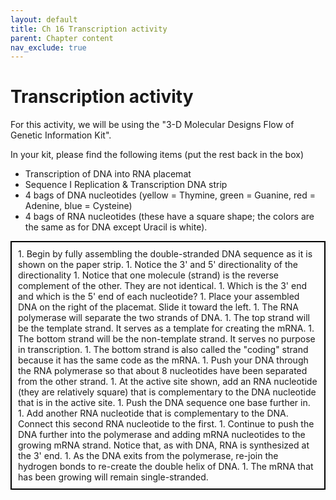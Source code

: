 ```yaml
---
layout: default
title: Ch 16 Transcription activity
parent: Chapter content
nav_exclude: true
---
```



# Transcription activity

For this activity, we will be using the "3-D Molecular Designs Flow of Genetic Information Kit".

In your kit, please find the following items (put the rest back in the box)
* Transcription of DNA into RNA placemat
* Sequence I Replication & Transcription DNA strip
* 4 bags of DNA nucleotides (yellow = Thymine, green = Guanine, red = Adenine, blue = Cysteine)
* 4 bags of RNA nucleotides (these have a square shape; the colors are the same as for DNA except Uracil is white).

<style>
.box {
  padding: 10px;
  border: 2px solid black;
  margin: 0;
}
</style>
<div class="box" markdown="1">
1. Begin by fully assembling the double-stranded DNA sequence as it is shown on the paper strip.
    1. Notice the 3' and 5' directionality of the directionality
    1. Notice that one molecule (strand) is the reverse complement of the other. They are not identical.
    1. Which is the 3' end and which is the 5' end of each nucleotide?
1. Place your assembled DNA on the right of the placemat. Slide it toward the left.
1. The RNA polymerase will separate the two strands of DNA.
    1. The top strand will be the template strand. It serves as a template for creating the mRNA.
    1. The bottom strand will be the non-template strand. It serves no purpose in transcription.
    1. The bottom strand is also called the "coding" strand because it has the same code as the mRNA.
1. Push your DNA through the RNA polymerase so that about 8 nucleotides have been separated from the other strand.
1. At the active site shown, add an RNA nucleotide (they are relatively square) that is complementary to the DNA nucleotide that is in the active site.
1. Push the DNA sequence one base further in.
1. Add another RNA nucleotide that is complementary to the DNA. Connect this second RNA nucleotide to the first.
1. Continue to push the DNA further into the polymerase and adding mRNA nucleotides to the growing mRNA strand. Notice that, as with DNA, RNA is synthesized at the 3' end.
1. As the DNA exits from the polymerase, re-join the hydrogen bonds to re-create the double helix of DNA.
1. The mRNA that has been growing will remain single-stranded.
</div>
